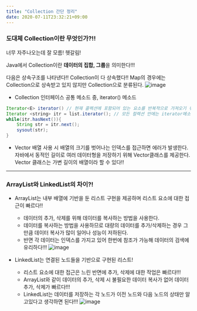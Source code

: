 ```yaml
---
title: "Collection 간단 정리"
date: 2020-07-11T23:32:21+09:00
---
```

### **도대체 Collection이란 무엇인가?!!**  
너무 자주나오는데 잘 모름! 헷갈림!  

Java에서 Collection이란 **데이터의 집합, 그룹**을 의미한다!!!  

다음은 상속구조를 나타낸다!!
Collection이 다 상속했다!!
Map의 경우에는 Collection으로 상속받고 있지 않지만 Collection으로 분류된다.
![image](https://user-images.githubusercontent.com/66955409/87226486-018ebe00-c3cf-11ea-8d7a-eb1dc738f639.png)  

* Collection 인터페이스 공통 메소드 중, iterator() 메소드
```JAVA
Iterator<E> iterator() // 현재 콜렉션에 포함되어 있는 요소를 반복적으로 가져오기 위해 Iterator 인스턴스를 반환한다.
Iterator <string> itr = list.iterator(); // 모든 컬렉션 안에는 iterator메소드가 있다!!
while(itr.hasNext()){
    String str = itr.next();
    sysout(str);
}
```

* Vector
배열 사용 시 배열의 크기를 벗어나는 인덱스를 접근하면 에러가 발생한다.
자바에서 동적인 길이로 여러 데이터형을 저장하기 위해 Vector클래스를 제공한다.
Vector 클래스는 가변 길이의 배열이라 할 수 있다!!
  
---  

### **ArrayList와 LinkedList의 차이?!**
* ArrayList는 내부 배열에 기반을 둔 리스트 구현을 제공하며 리스트 요소에 대한 접근이 빠르다!!
    * 데이터의 추가, 삭제를 위해 데이터를 복사하는 방법을 사용한다.
    * 데이터를 복사하는 방법을 사용하므로 대량의 데이터를 추가/삭제하는 경우 그만큼 데이터 복사가 많이 일어나 성능이 저하된다.
    * 반면 각 데이터는 인덱스를 가지고 있어 한번에 참조가 가능해 데이터의 검색에 유리하다!!!
![image](https://user-images.githubusercontent.com/66955409/87226511-24b96d80-c3cf-11ea-9591-98dd3d1d3c8b.png)  
  
* LinkedList는 연결된 노드들을 기반으로 구현된 리스트!
    * 리스트 요소에 대한 접근은 느린 반면에 추가, 삭제에 대한 작업은 빠르다!!!
    * ArrayList와 같이 데이터의 추가, 삭제 시 불필요한 데이터 복사가 없어 데이터 추가, 삭제가 빠르다!!!
    * LinkedList는 데이터를 저장하는 각 노드가 이전 노드와 다음 노드의 상태만 알고있다고 생각하면 된다!!!
![image](https://user-images.githubusercontent.com/66955409/87226527-4581c300-c3cf-11ea-8c97-6723feb92694.png)
